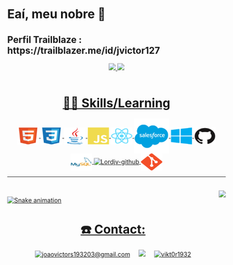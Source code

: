 <h1>Eaí, meu nobre 👋</h1>
<h2>Perfil Trailblaze : https://trailblazer.me/id/jvictor127</h2>

<div align="center">
  <a href="https://github.com/L0rdSaiyan">
   
  <img height="180em" src="https://github-readme-stats.vercel.app/api?username=L0rdSaiyan&show_icons=true&theme=radical&include_all_commits=true&count_private=true"/>
  <img height="180em" src="https://github-readme-stats.vercel.app/api/top-langs/?username=L0rdSaiyan&layout=compact&langs_count=7&theme=radical"/>
    </div>
    
  <br>
  
  <h1 align="center">👨‍💻 Skills/Learning</h1>

    
<p align="center">
    
  <img align="center" alt="Lordjv-HTML" title="HTML 5" height="40" width="50" src="https://raw.githubusercontent.com/devicons/devicon/master/icons/html5/html5-original.svg">
  <img align="center" alt="Lordjv-CSS" title="CSS 3" height="40" width="50" src="https://raw.githubusercontent.com/devicons/devicon/master/icons/css3/css3-original.svg">
  <img align="center" alt="Lordjv-java" title="Java" height="40" width="50" src="https://raw.githubusercontent.com/devicons/devicon/master/icons/java/java-original.svg">
  <img align="center" alt="Lordjv-Js" title="JavaScript" height="40" width="50" src="https://raw.githubusercontent.com/devicons/devicon/master/icons/javascript/javascript-plain.svg">
    
  <img align="center" alt="Lordjv-React" title="React JS" height="40" width="50" src="https://github.com/devicons/devicon/blob/master/icons/react/react-original.svg">
    <img align="center" alt="Lordjv-Salesforce" title="Salesforce" height="80" width="80" src="https://raw.githubusercontent.com/devicons/devicon/master/icons/salesforce/salesforce-original.svg">
    <img align="center" alt="Lordjv-windows10" title="Windows 10" height="40" width="50" src="https://raw.githubusercontent.com/devicons/devicon/master/icons/windows8/windows8-original.svg">  
  <img align="center" alt="Lordjv-github" title="Github" height="40" width="50" src="https://raw.githubusercontent.com/devicons/devicon/master/icons/github/github-original.svg">
   <img align="center" alt="Lordjv-github" title="MySQL" height="40" width="50" src="https://raw.githubusercontent.com/devicons/devicon/master/icons/mysql/mysql-original-wordmark.svg">
       <img align="center" alt="Lordjv-github" title="JSON" height="40" width="80" src="https://assets-global.website-files.com/5aa7081220a301f2a3644f3b/5f493b167e5dc864a0265b30_json-logo.png">

  <img align="center" alt="LordJs-git" title="Git" height="40" width="50" src="https://github.com/devicons/devicon/blob/master/icons/git/git-original.svg">
</p>

 
       
 
  <hr>

  <br>
    <img align="right" height="150" style="border-radius: 150" src="https://cdn.discordapp.com/attachments/785669534383079454/785669819759984710/giphy_2.gif">

  <div> 
  
  ![Snake animation](https://github.com/L0rdSaiyan/L0rdSaiyan/blob/output/github-contribution-grid-snake.svg)
 
</div>

<h1 align="center">☎️ Contact:</h1>
<p align="center">
    <a href=""><img src="https://img.shields.io/badge/Email-D14836?&style=for-the-badge&logo=gmail&logoColor=white" title="joaovictors193203@gmail.com"></a>
    &nbsp;&nbsp;&nbsp;
    <a href="www.linkedin.com/in/joão-victor-sales-teixeira-3a956b276"><img src="https://img.shields.io/badge/LinkedIn-0077B5?style=for-the-badge&logo=linkedin&logoColor=white"></a>
    &nbsp;&nbsp;&nbsp;
    <a href=""><img src="https://img.shields.io/badge/Discord-7289DA?style=for-the-badge&logo=discord&logoColor=white" title="vikt0r1932" ></a>
</p>
